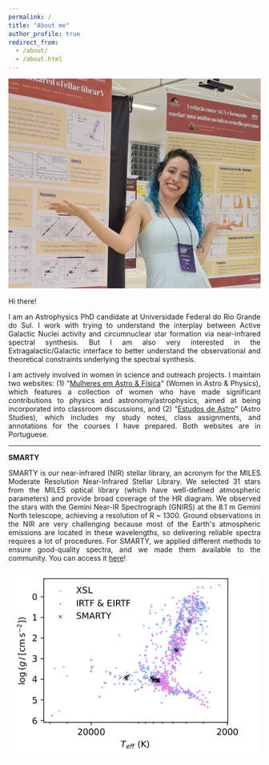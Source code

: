```yaml
---
permalink: /
title: "About me"
author_profile: true
redirect_from: 
  - /about/
  - /about.html
---
```


![Me at RASAB in Águas de Lindóia, São Paulo, Brazil (2024).](/images/eu-RASAB2024.jpg "Me at RASAB in Águas de Lindóia, São Paulo, Brazil (2024).")

<div align="justify">

Hi there!

I am an Astrophysics PhD candidate at Universidade Federal do Rio Grande do Sul. I work with trying to understand the interplay between Active Galactic Nuclei activity and circumnuclear star formation via near-infrared spectral synthesis. But I am also very interested in the Extragalactic/Galactic interface to better understand the observational and theoretical constraints underlying the spectral synthesis.

I am actively involved in women in science and outreach projects. I maintain two websites: (1) "[Mulheres em Astro & Física](https://michele-bc.github.io/mulheres-astroefisica/)" (Women in Astro & Physics), which features a collection of women who have made significant contributions to physics and astronomy/astrophysics, aimed at being incorporated into classroom discussions, and (2) "[Estudos de Astro](https://sites.google.com/view/estudos-de-astrofisica)" (Astro Studies), which includes my study notes, class assignments, and annotations for the courses I have prepared. Both websites are in Portuguese.

</div>

---

**SMARTY**

<div align="justify">

SMARTY is our near-infrared (NIR) stellar library, an acronym for the MILES Moderate Resolution Near-Infrared Stellar Library. We selected 31 stars from the MILES optical library (which have well-defined atmospheric parameters) and provide broad coverage of the HR diagram. We observed the stars with the Gemini Near-IR Spectrograph (GNIRS) at the 8.1 m Gemini North telescope, achieving a resolution of R ~ 1300. Ground observations in the NIR are very challenging because most of the Earth's atmospheric emissions are located in these wavelengths, so delivering reliable spectra requires a lot of procedures. For SMARTY, we applied different methods to ensure good-quality spectra, and we made them available to the community. You can access it [here](https://www.if.ufrgs.br/~riffel/smarty/)!

</div>

![The HR diagram for NIR stellar libraries.](/images/SMARTY-HR.jpg "The HR diagram for NIR stellar libraries.")

